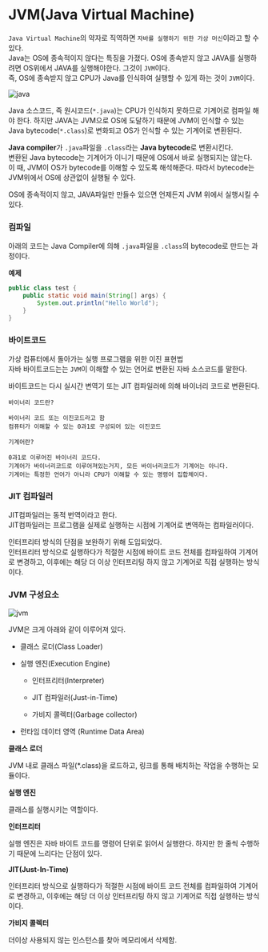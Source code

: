 # JVM(Java Virtual Machine)
`Java Virtual Machine`의 약자로 직역하면 `자바를 실행하기 위한 가상 머신`이라고 할 수 있다.<br>
Java는 OS에 종속적이지 않다는 특징을 가졌다. OS에 종속받지 않고 JAVA를 실행하려면 OS위에서 JAVA를 실행해야한다. 그것이 `JVM`이다.<br>
즉, OS에 종속받지 않고 CPU가 Java를 인식하여 실행할 수 있게 하는 것이 `JVM`이다.

![java](https://img1.daumcdn.net/thumb/R1280x0/?scode=mtistory2&fname=https%3A%2F%2Fblog.kakaocdn.net%2Fdn%2F0kg24%2Fbtq4YOOQH4J%2FEF2ISOpkYA36a1flwtLEmK%2Fimg.png)

Java 소스코드, 즉 원시코드(`*.java`)는 CPU가 인식하지 못하므로 기계어로 컴파일 해야 한다.
하지만 JAVA는 JVM으로 OS에 도달하기 때문에 JVM이 인식할 수 있는 Java bytecode(`*.class`)로 변화되고 OS가 인식할 수 있는 기계어로 변환된다.

**Java compiler**가 `.java`파일을 `.class`라는 **Java bytecode**로 변환시킨다.<br>
변환된 Java bytecode는 기계어가 이니기 때문에 OS에서 바로 실행되지는 않는다.<br>
이 때, JVM이 OS가 bytecode를 이해할 수 있도록 해석해준다. 따라서 bytecode는 JVM위에서 OS에 상관없이 실행될 수 있다.

OS에 종속적이지 않고, JAVA파일만 만들수 있으면 언제든지 JVM 위에서 실행시킬 수 있다.


### 컴파일
아래의 코드는 Java Compiler에 의해 `.java`파일을 `.class`의 bytecode로 만드는 과정이다.


**예제**
```java
public class test {
    public static void main(String[] args) {
        System.out.println("Hello World");
    }
}
```

### 바이트코드
가상 컴퓨터에서 돌아가는 실행 프로그램을 위한 이진 표현법<br>
자바 바이트코드는는 `JVM`이 이해할 수 있는 언어로 변환된 자바 소스코드를 말한다.<br>

바이트코드는 다시 실시간 변역기 또는 JIT 컴파일러에 의해 바이너리 코드로 변환된다.<br>
```
바이너리 코드란?

바이너리 코드 또는 이진코드라고 함
컴퓨터가 이해할 수 있는 0과1로 구성되어 있는 이진코드
```
```
기계어란?

0과1로 이루어진 바이너리 코드다.
기계어가 바이너리코드로 이루어져있는거지, 모든 바이너리코드가 기계어는 아니다.
기계어는 특정한 언어가 아니라 CPU가 이해할 수 있는 명령어 집합체이다.
```

### JIT 컴파일러
JIT컴파일러는 동적 번역이라고 한다.<br>
JIT컴파일러는 프로그램을 실제로 실행하는 시점에 기계어로 변역하는 컴파일러이다.<br>

인터프리터 방식의 단점을 보완하기 위해 도입되었다.<br>
인터프리터 방식으로 실행하다가 적절한 시점에 바이트 코드 전체를 컴파일하여 기계어로 변경하고, 이후에는 해당 더 이상 인터프리팅 하지 않고 기계어로 직접 실행하는 방식이다.



### JVM 구성요소
![jvm](https://img1.daumcdn.net/thumb/R1280x0/?scode=mtistory2&fname=https%3A%2F%2Fblog.kakaocdn.net%2Fdn%2FtclVx%2Fbtq4Xfml6Dy%2Fnzb5xxlGG1fr5iBGUMv77K%2Fimg.png)

JVM은 크게 아래와 같이 이루어져 있다.

+ 클래스 로더(Class Loader)

+ 실행 엔진(Execution Engine)
    + 인터프리터(Interpreter)

    + JIT 컴파일러(Just-in-Time)

    + 가비지 콜렉터(Garbage collector)

+ 런타임 데이터 영역 (Runtime Data Area)


**클래스 로더**

JVM 내로 클래스 파일(*.class)을 로드하고, 링크를 통해 배치하는 작업을 수행하는 모듈이다.

**실행 엔진**

클래스를 실행시키는 역할이다.

**인터프리터**

실행 엔진은 자바 바이트 코드를 명령어 단위로 읽어서 실행한다.
하지만 한 줄씩 수행하기 때문에 느리다는 단점이 있다.


**JIT(Just-In-Time)**

인터프리터 방식으로 실행하다가 적절한 시점에 바이트 코드 전체를 컴파일하여 기계어로 변경하고, 이후에는 해당 더 이상 인터프리팅 하지 않고 기계어로 직접 실행하는 방식이다.

**가비지 콜렉터**

더이상 사용되지 않는 인스턴스를 찾아 메모리에서 삭제함.



